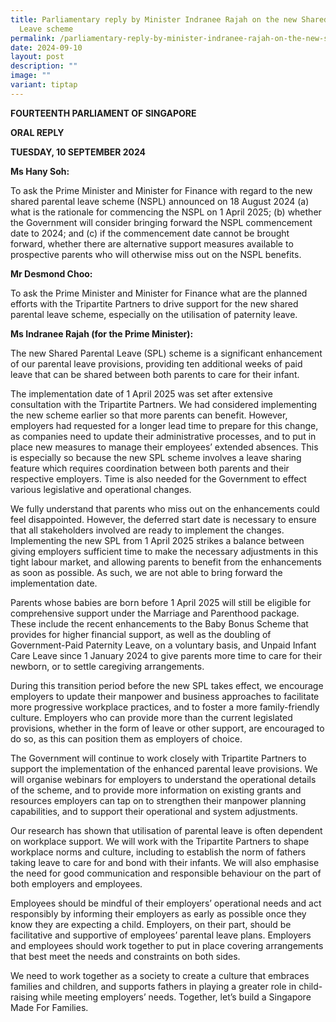```yaml
---
title: Parliamentary reply by Minister Indranee Rajah on the new Shared Parental
  Leave scheme
permalink: /parliamentary-reply-by-minister-indranee-rajah-on-the-new-shared-parental-leave-scheme/
date: 2024-09-10
layout: post
description: ""
image: ""
variant: tiptap
---
```

<p><strong>FOURTEENTH PARLIAMENT OF SINGAPORE</strong>
</p>
<p><strong>ORAL REPLY</strong>&nbsp;</p>
<p><strong>TUESDAY, 10 SEPTEMBER 2024</strong>
</p>
<p></p>
<p><strong>Ms Hany Soh:</strong>
</p>
<p>To ask the Prime Minister and Minister for Finance with regard to the
new shared parental leave scheme (NSPL) announced on 18 August 2024 (a)
what is the rationale for commencing the NSPL on 1 April 2025; (b) whether
the Government will consider bringing forward the NSPL commencement date
to 2024; and (c) if the commencement date cannot be brought forward, whether
there are alternative support measures available to prospective parents
who will otherwise miss out on the NSPL benefits.</p>
<p><strong>Mr Desmond Choo:</strong>
</p>
<p>To ask the Prime Minister and Minister for Finance what are the planned
efforts with the Tripartite Partners to drive support for the new shared
parental leave scheme, especially on the utilisation of paternity leave.</p>
<p><strong>Ms Indranee Rajah (for the Prime Minister):</strong>
</p>
<p>The new Shared Parental Leave (SPL) scheme is a significant enhancement
of our parental leave provisions, providing ten additional weeks of paid
leave that can be shared between both parents to care for their infant.</p>
<p>The implementation date of 1 April 2025 was set after extensive consultation
with the Tripartite Partners. We had considered implementing the new scheme
earlier so that more parents can benefit. However, employers had requested
for a longer lead time to prepare for this change, as companies need to
update their administrative processes, and to put in place new measures
to manage their employees’ extended absences. This is especially so because
the new SPL scheme involves a leave sharing feature which requires coordination
between both parents and their respective employers. Time is also needed
for the Government to effect various legislative and operational changes.</p>
<p>We fully understand that parents who miss out on the enhancements could
feel disappointed. However, the deferred start date is necessary to ensure
that all stakeholders involved are ready to implement the changes. Implementing
the new SPL from 1 April 2025 strikes a balance between giving employers
sufficient time to make the necessary adjustments in this tight labour
market, and allowing parents to benefit from the enhancements as soon as
possible. As such, we are not able to bring forward the implementation
date.</p>
<p>Parents whose babies are born before 1 April 2025 will still be eligible
for comprehensive support under the Marriage and Parenthood package. These
include the recent enhancements to the Baby Bonus Scheme that provides
for higher financial support, as well as the doubling of Government-Paid
Paternity Leave, on a voluntary basis, and Unpaid Infant Care Leave since
1 January 2024 to give parents more time to care for their newborn, or
to settle caregiving arrangements.</p>
<p>During this transition period before the new SPL takes effect, we encourage
employers to update their manpower and business approaches to facilitate
more progressive workplace practices, and to foster a more family-friendly
culture. Employers who can provide more than the current legislated provisions,
whether in the form of leave or other support, are encouraged to do so,
as this can position them as employers of choice.</p>
<p>The Government will continue to work closely with Tripartite Partners
to support the implementation of the enhanced parental leave provisions.
We will organise webinars for employers to understand the operational details
of the scheme, and to provide more information on existing grants and resources
employers can tap on to strengthen their manpower planning capabilities,
and to support their operational and system adjustments.</p>
<p>Our research has shown that utilisation of parental leave is often dependent
on workplace support. We will work with the Tripartite Partners to shape
workplace norms and culture, including to establish the norm of fathers
taking leave to care for and bond with their infants. We will also emphasise
the need for good communication and responsible behaviour on the part of
both employers and employees.</p>
<p>Employees should be mindful of their employers’ operational needs and
act responsibly by informing their employers as early as possible once
they know they are expecting a child. Employers, on their part, should
be facilitative and supportive of employees’ parental leave plans. Employers
and employees should work together to put in place covering arrangements
that best meet the needs and constraints on both sides.</p>
<p>We need to work together as a society to create a culture that embraces
families and children, and supports fathers in playing a greater role in
child-raising while meeting employers’ needs. Together, let’s build a Singapore
Made For Families.</p>
<p></p>